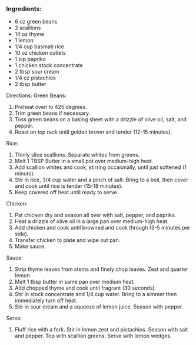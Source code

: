 ### Ingredients:
- 6 oz green beans
- 2 scallions
- 14 oz thyme
- 1 lemon
- 1/4 cup basmati rice
- 10 oz chicken cutlets
- 1 tsp paprika
- 1 chicken stock concentrate
- 2 tbsp sour cream
- 1/4 oz pistachios
- 2 tbsp butter


Directions:
Green Beans:
1. Preheat oven to 425 degrees.
2. Trim green beans if necessary.
3. Toss green beans on a baking sheet with a drizzle of olive oil, salt, and pepper.
4. Roast on top rack until golden brown and tender (12-15 minutes).

Rice:
1. Thinly slice scallions. Separate whites from greens.
2. Melt 1 TBSP Butter in a small pot over medium-high heat.
3. Add scallion whites and cook, stirring occaionally, until just softened (1 minute).
4. Stir in rice, 3/4 cup water and a pinch of salt. Bring to a boil, then cover and cook until rice is tender (15-18 minutes).
5. Keep covered off heat until ready to serve.

Chicken:
1. Pat chicken dry and season all over with salt, pepper, and paprika.
2. Heat a drizzle of olive oil in a large pan over medium-high heat.
3. Add chicken and cook until browned and cook through (3-5 minutes per side).
4. Transfer chicken to plate and wipe out pan.
5. Make sauce.

Sauce:
1. Strip thyme leaves from stems and finely chop leaves. Zest and quarter lemon.
2. Melt 1 tbsp butter in same pan over medium heat.
3. Add chopped thyme and cook until fragrant (30 seconds).
4. Stir in stock concentrate and 1/4 cup water. Bring to a simmer then immediately turn off heat.
5. Stir in sour cream and a squeeze of lemon juice. Season with pepper.

Serve:
1. Fluff rice with a fork. Stir in lemon zest and pistachios. Season with salt and pepper. Top with scallion greens. Serve with lemon wedges.
